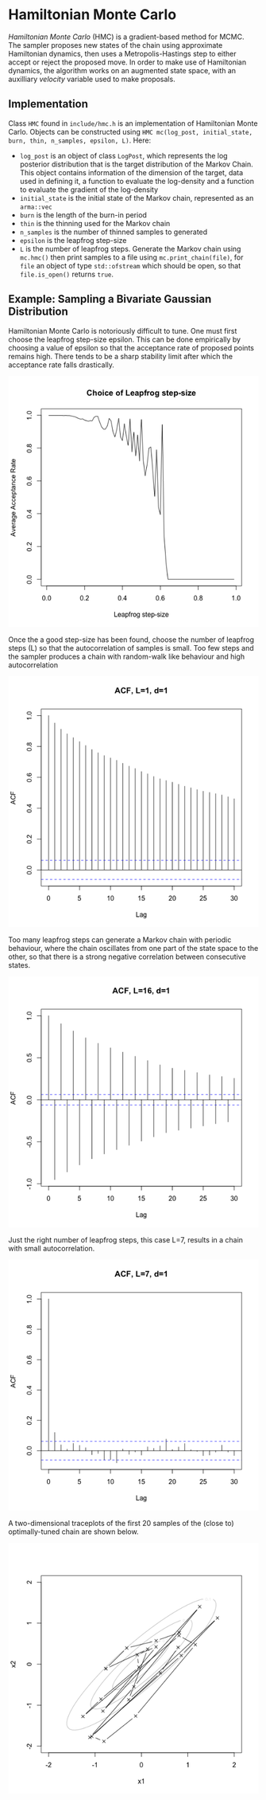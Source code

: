 # Hamiltonian Monte Carlo

<em>Hamiltonian Monte Carlo</em> (HMC) is a gradient-based method for MCMC. The sampler proposes new states of the chain using approximate Hamiltonian dynamics, then uses a Metropolis-Hastings step to either accept or reject the proposed move. In order to make use of Hamiltonian dynamics, the algorithm works on an augmented state space, with an auxilliary <em>velocity</em> variable used to make proposals.

## Implementation

Class `HMC` found in `include/hmc.h` is an implementation of Hamiltonian Monte Carlo. Objects can be constructed using `HMC mc(log_post, initial_state, burn, thin, n_samples, epsilon, L)`. Here:
* `log_post` is an object of class `LogPost`, which represents the log posterior distribution that is the target distribution of the Markov Chain. This object contains information of the dimension of the target, data used in defining it, a function to evaluate the log-density and a function to evaluate the gradient of the log-density
* `initial_state` is the initial state of the Markov chain, represented as an `arma::vec`
* `burn` is the length of the burn-in period
* `thin` is the thinning used for the Markov chain
* `n_samples` is the number of thinned samples to generated
* `epsilon` is the leapfrog step-size
* `L` is the number of leapfrog steps.
Generate the Markov chain using `mc.hmc()` then print samples to a file using `mc.print_chain(file)`, for `file` an object of type `std::ofstream` which should be open, so that `file.is_open()` returns `true`.

## Example: Sampling a Bivariate Gaussian Distribution

Hamiltonian Monte Carlo is notoriously difficult to tune. One must first choose the leapfrog step-size epsilon. This can be done empirically by choosing a value of epsilon so that the acceptance rate of proposed points remains high. There tends to be a sharp stability limit after which the acceptance rate falls drastically. 

![Stability Limit of the Leapfrog Step-size](https://github.com/mckimmh/mcmc/blob/main/images/leapfrog_step_size.png)

Once the a good step-size has been found, choose the number of leapfrog steps (L) so that the autocorrelation of samples is small. Too few steps and the sampler produces a chain with random-walk like behaviour and high autocorrelation

![Autocorrelation Function when L=1](https://github.com/mckimmh/mcmc/blob/main/images/acf_L1_d1.png)

Too many leapfrog steps can generate a Markov chain with periodic behaviour, where the chain oscillates from one part of the state space to the other, so that there is a strong negative correlation between consecutive states.

![Autocorrelation Function when L=16](https://github.com/mckimmh/mcmc/blob/main/images/acf_L16_d1.png)

Just the right number of leapfrog steps, this case L=7, results in a chain with small autocorrelation.

![Autocorrelation Function when L=7](https://github.com/mckimmh/mcmc/blob/main/images/acf_L7_d1.png)

A two-dimensional traceplots of the first 20 samples of the (close to) optimally-tuned chain are shown below.

![Two-dimensional trace plot of an optimally tune Markov chain generated using HMC](https://github.com/mckimmh/mcmc/blob/main/images/trace_plot2d.png)
